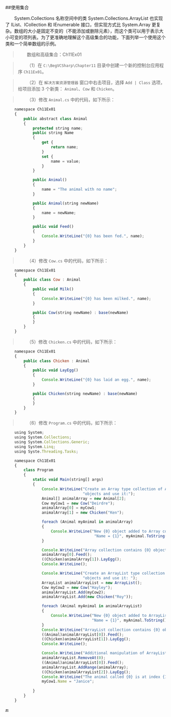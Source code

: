 ##使用集合

&emsp;&emsp;System.Collections 名称空间中的类 System.Collections.ArrayList 也实现了 IList、ICollection 和 IEnumerable 接口，但实现方式比 System.Array 更复杂。数组的大小是固定不变的（不能添加或删除元素），而这个类可以用于表示大小可变的项列表。为了更准确地理解这个高级集合的功能，下面列举一个使用这个类和一个简单数组的示例。

>&emsp;&emsp;数组和高级集合：Ch11Ex01

>&emsp;&emsp;（1）在 `C:\BegVCSharp\Chapter11` 目录中创建一个新的控制台应用程序 `Ch11Ex01`。

>&emsp;&emsp;（2）在 `解决方案资源管理器` 窗口中右击项目，选择 `Add | Class` 选项，给项目添加 3 个新类： `Animal`、`Cow` 和 `Chicken`。

>&emsp;&emsp;（3）修改 `Animal.cs` 中的代码，如下所示：


```javascript
    namespace Ch11Ex01
    {
        public abstract class Animal
        {
            protected string name;
            public string Name
            {
                get {
                    return name;
                }
                set {
                    name = value;
                }
            }

            public Animal()
            {
                name = "The animal with no name";
            }

            public Animal(string newName)
            {
                name = newName;
            }

            public void Feed()
            {
                Console.WriteLine("{0} has been fed.", name);
            }
        }
    }
```

>&emsp;&emsp;（4）修改 `Cow.cs` 中的代码，如下所示：

```javascript
    namespace Ch11Ex01
    {
        public class Cow : Animal
        {
            public void Milk()
            {
                Console.WriteLine("{0} has been milked.", name);
            }

            public Cow(string newName) : base(newName)
            {
            }
        }
    }
```

>&emsp;&emsp;（5）修改 `Chicken.cs` 中的代码，如下所示：

```javascript
    namespace Ch11Ex01
    {
        public class Chicken : Animal
        {
            public void LayEgg()
            {
                Console.WriteLine("{0} has laid an egg.", name);
            }

            public Chicken(string newName) : base(newName)
            {
            }
        }
    }
```

>&emsp;&emsp;（6）修改 `Program.cs` 中的代码，如下所示：

```javascript
    using System;
    using System.Collections;
    using System.Collections.Generic;
    using System.Linq;
    using Syste.Threading.Tasks;

    namespace Ch11Ex01
    {
        class Program
        {
            static void Main(string[] args)
            {
                Console.WriteLine("Create an Array type collection of Animal " + 
                                  "objects and use it:");
                Animal[] animalArray = new Animal[2];
                Cow myCow1 = new Cow("Deirdre");
                animalArray[0] = myCow1;
                animalArray[1] = new Chicken("Ken");

                foreach (Animal myAnimal in animalArray)
                {
                    Console.WriteLine("New {0} object added to Array collection, " + 
                                       "Name = {1}", myAnimal.ToString(), myAnimal.Name);
                }

                Console.WriteLine("Array collection contains {0} objects.", animalArray.Length);
                animalArray[0].Feed();
                ((Chicken)animalArray[1]).LayEgg();
                Console.WriteLine();

                Console.WriteLine("Create an ArrayList type collection of Animal " + 
                                  "objects and use it: ");
                ArrayList animalArrayList = new ArrayList();
                Cow myCow2 = new Cow("Hayley");
                animalArrayList.Add(myCow2);
                animalArrayList.Add(new Chicken("Roy"));

                foreach (Animal myAnimal in animalArrayList)
                {
                    Console.WriteLine("New {0} object added to ArrayList collection, " + 
                                      "Name = {1}", myAnimal.ToString(), myAnimal.Name);
                }
                Console.WriteLine("ArrayList collection contains {0} objects.", animalArrayList.Count);
                ((Animal)animalArrayList[0]).Feed();
                ((Chicken)animalArrayList[1]).LayEgg();
                Console.WriteLine();

                Console.WriteLine("Additional manipulation of ArrayList:");
                animalArrayList.RemoveAt(0);
                ((Animal)animalArrayList[0]).Feed();
                animalArrayList.AddRange(animalArray);
                ((Chicken)animalArrayList[2]).LayEgg();
                Console.WriteLine("The animal called {0} is at index {1}.", myCow1.Name, animalArrayList.IndexOf(myCow1));
                myCow1.Name = "Janice";
                
            }
        }
    }
```











🔚